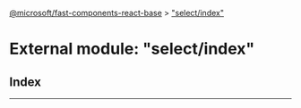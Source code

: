 [@microsoft/fast-components-react-base](../README.md) > ["select/index"](../modules/_select_index_.md)

# External module: "select/index"

## Index

---

